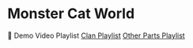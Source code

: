 # Monster Cat World

🎥 Demo Video Playlist
[Clan Playlist](https://youtube.com/playlist?list=PL2MlWmRvxDNuDJdMLhJe41fh1IvzEboSY&si=2_pyEHvqJMj4bZRF)
[Other Parts Playlist](https://youtube.com/playlist?list=PLwUI0V7fU_ObN3tqFhkqMozgBVbZIOXWh&si=ZKOERsj_8fmgULxZ)


